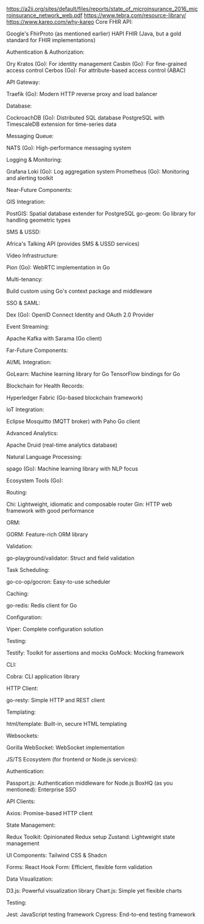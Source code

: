 https://a2ii.org/sites/default/files/reports/state_of_microinsurance_2016_microinsurance_network_web.pdf
https://www.tebra.com/resource-library/
https://www.kareo.com/why-kareo
Core FHIR API:

Google's FhirProto (as mentioned earlier)
HAPI FHIR (Java, but a gold standard for FHIR implementations)


Authentication & Authorization:

Ory Kratos (Go): For identity management
Casbin (Go): For fine-grained access control
Cerbos (Go): For attribute-based access control (ABAC)


API Gateway:

Traefik (Go): Modern HTTP reverse proxy and load balancer


Database:

CockroachDB (Go): Distributed SQL database
PostgreSQL with TimescaleDB extension for time-series data


Messaging Queue:

NATS (Go): High-performance messaging system


Logging & Monitoring:

Grafana Loki (Go): Log aggregation system
Prometheus (Go): Monitoring and alerting toolkit



Near-Future Components:

GIS Integration:

PostGIS: Spatial database extender for PostgreSQL
go-geom: Go library for handling geometric types


SMS & USSD:

Africa's Talking API (provides SMS & USSD services)


Video Infrastructure:

Pion (Go): WebRTC implementation in Go


Multi-tenancy:

Build custom using Go's context package and middleware


SSO & SAML:

Dex (Go): OpenID Connect Identity and OAuth 2.0 Provider


Event Streaming:

Apache Kafka with Sarama (Go client)



Far-Future Components:

AI/ML Integration:

GoLearn: Machine learning library for Go
TensorFlow bindings for Go


Blockchain for Health Records:

Hyperledger Fabric (Go-based blockchain framework)


IoT Integration:

Eclipse Mosquitto (MQTT broker) with Paho Go client


Advanced Analytics:

Apache Druid (real-time analytics database)


Natural Language Processing:

spago (Go): Machine learning library with NLP focus



Ecosystem Tools (Go):

Routing:

Chi: Lightweight, idiomatic and composable router
Gin: HTTP web framework with good performance


ORM:

GORM: Feature-rich ORM library


Validation:

go-playground/validator: Struct and field validation


Task Scheduling:

go-co-op/gocron: Easy-to-use scheduler


Caching:

go-redis: Redis client for Go


Configuration:

Viper: Complete configuration solution


Testing:

Testify: Toolkit for assertions and mocks
GoMock: Mocking framework


CLI:

Cobra: CLI application library


HTTP Client:

go-resty: Simple HTTP and REST client


Templating:

html/template: Built-in, secure HTML templating


Websockets:

Gorilla WebSocket: WebSocket implementation



JS/TS Ecosystem (for frontend or Node.js services):

Authentication:

Passport.js: Authentication middleware for Node.js
BoxHQ (as you mentioned): Enterprise SSO


API Clients:

Axios: Promise-based HTTP client


State Management:

Redux Toolkit: Opinionated Redux setup
Zustand: Lightweight state management


UI Components:
Tailwind CSS & Shadcn


Forms:
React Hook Form: Efficient, flexible form validation


Data Visualization:

D3.js: Powerful visualization library
Chart.js: Simple yet flexible charts


Testing:

Jest: JavaScript testing framework
Cypress: End-to-end testing framework
